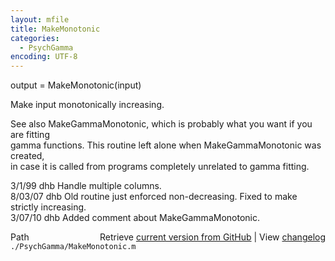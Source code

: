 ```yaml
---
layout: mfile
title: MakeMonotonic
categories:
  - PsychGamma
encoding: UTF-8
---
```


output = MakeMonotonic(input)  

Make input monotonically increasing.  

See also MakeGammaMonotonic, which is probably what you want if you are fitting  
gamma functions.  This routine left alone when MakeGammaMonotonic was created,  
in case it is called from programs completely unrelated to gamma fitting.  

3/1/99  dhb  Handle multiple columns.  
8/03/07 dhb  Old routine just enforced non-decreasing.  Fixed to make strictly increasing.  
3/07/10 dhb  Added comment about MakeGammaMonotonic.  


<div class="code_header" style="text-align:right;">
  <span style="float:left;">Path&nbsp;&nbsp;</span> <span class="counter">Retrieve <a href=
  "https://raw.github.com/Psychtoolbox-3/Psychtoolbox-3/beta/./PsychGamma/MakeMonotonic.m">current version from GitHub</a> | View <a href=
  "https://github.com/Psychtoolbox-3/Psychtoolbox-3/commits/beta/./PsychGamma/MakeMonotonic.m">changelog</a></span>
</div>
<div class="code">
  <code>./PsychGamma/MakeMonotonic.m</code>
</div>
